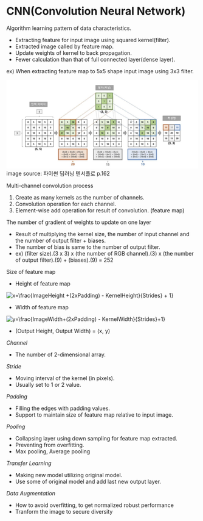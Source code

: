 # CNN(Convolution Neural Network)
Algorithm learning pattern of data characteristics.
 - Extracting feature for input image using squared kernel(filter).
 - Extracted image called by feature map.
 - Update weights of kernel to back propagation.
 - Fewer calculation than that of full connected layer(dense layer).

ex) When extracting feature map to 5x5 shape input image using 3x3 filter.

![convolution example img](https://github.com/mKangSH/real-time-mosaic-program/blob/main/2022-1/data/Convolution%20example.JPG)
image source: 파이썬 딥러닝 텐서플로 p.162

Multi-channel convolution process
 1. Create as many kernels as the number of channels.
 2. Convolution operation for each channel.
 3. Element-wise add operation for result of convolution. (feature map)

The number of gradient of weights to update on one layer
 - Result of multiplying the kernel size, the number of input channel and the number of output filter + biases.
 - The number of bias is same to the number of output filter.
 - ex) (filter size).(3 x 3) x (the number of RGB channel).(3) x (the number of output filter).(9) + (biases).(9) = 252

Size of feature map
 - Height of feature map
<img src="https://latex.codecogs.com/svg.image?{\color{Teal}&space;x=\frac{ImageHeight&plus;(2*Padding)-KernelHeight}{Strides}&plus;1}" title="x=\frac{ImageHeight +(2xPadding) - KernelHeight}{Strides} + 1}" />

 - Width of feature map
<img src="https://latex.codecogs.com/svg.image?{\color{Teal}&space;x=\frac{ImageWidth&plus;(2*Padding)-KernelWidth}{Strides}&plus;1}" title="y=\frac{ImageWidth+(2xPadding) - KernelWidth}{Strides}+1}" />

 - (Output Height, Output Width) = (x, y)

_Channel_
 - The number of 2-dimensional array.

_Stride_
 - Moving interval of the kernel (in pixels).
 - Usually set to 1 or 2 value.

_Padding_
 - Filling the edges with padding values.
 - Support to maintain size of feature map relative to input image.

_Pooling_
 - Collapsing layer using down sampling for feature map extracted.
 - Preventing from overfitting.
 - Max pooling, Average pooling

_Transfer Learning_
 - Making new model utilizing original model.
 - Use some of original model and add last new output layer.

_Data Augmentation_
 - How to avoid overfitting, to get normalized robust performance
 - Tranform the image to secure diversity
